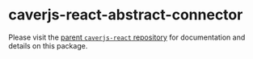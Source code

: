 # caverjs-react-abstract-connector

Please visit the [parent `caverjs-react` repository](https://github.com/thesixnetwork/caverjs-react) for documentation and details on this package.
